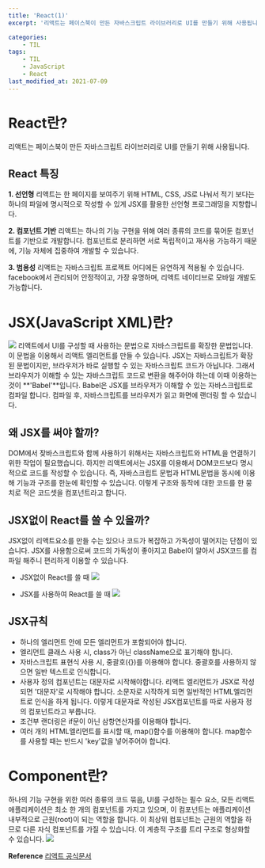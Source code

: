 ```yaml
---
title: 'React(1)'
excerpt: '리액트는 페이스북이 만든 자바스크립트 라이브러리로 UI를 만들기 위해 사용됩니다.'

categories:
    - TIL
tags:
    - TIL
    - JavaScript
    - React
last_modified_at: 2021-07-09
---
```


# React란?

리액트는 페이스북이 만든 자바스크립트 라이브러리로 UI를 만들기 위해 사용됩니다.

## React 특징

**1. 선언형**
리액트는 한 페이지를 보여주기 위해 HTML, CSS, JS로 나눠서 적기 보다는 하나의 파일에 명시적으로 작성할 수 있게 JSX를 활용한 선언형 프로그래밍을 지향합니다.

**2. 컴포넌트 기반**
리액트는 하나의 기능 구현을 위해 여러 종류의 코드를 묶어둔 컴포넌트를 기반으로 개발합니다. 컴포넌트로 분리하면 서로 독립적이고 재사용 가능하기 때문에, 기능 자체에 집중하여 개발할 수 있습니다.

**3. 범용성**
리액트는 자바스크립트 프로젝트 어디에든 유연하게 적용될 수 있습니다.
facebook에서 관리되어 안정적이고, 가장 유명하며, 리액트 네이티브로 모바일 개발도 가능합니다.

# JSX(JavaScript XML)란?

![](https://images.velog.io/images/blackdavil01/post/d5391133-5662-48bc-8343-3858bc2b5a41/%EC%8A%A4%ED%81%AC%EB%A6%B0%EC%83%B7,%202021-07-09%2014-57-23.png)
리액트에서 UI를 구성할 때 사용하는 문법으로 자바스크립트를 확장한 문법입니다. 이 문법을 이용해서 리액트 엘리먼트를 만들 수 있습니다.
JSX는 자바스크립트가 확장된 문법이지만, 브라우저가 바로 실행할 수 있는 자바스크립트 코드가 아닙니다.
그래서 브라우저가 이해할 수 있는 자바스크립트 코드로 변환을 해주어야 하는데 이때 이용하는 것이 **'Babel'**입니다.
Babel은 JSX를 브라우저가 이해할 수 있는 자바스크립트로 컴파일 합니다. 컴파일 후, 자바스크립트를 브라우저가 읽고 화면에 랜더링 할 수 있습니다.

## 왜 JSX를 써야 할까?

DOM에서 잦바스크립트와 함께 사용하기 위해서는 자바스크립트와 HTML을 연결하기 위한 작업이 필요했습니다. 하지만 리액트에서는 JSX를 이용해서 DOM코드보다 명시적으로 코드를 작성할 수 있습니다.
즉, 자바스크립트 문법과 HTML문법을 동시에 이용해 기능과 구조를 한눈에 확인할 수 있습니다.
이렇게 구조와 동작에 대한 코드를 한 뭉치로 적은 코드셋을 컴포넌트라고 합니다.

## JSX없이 React를 쓸 수 있을까?

JSX없이 리액트요소를 만들 수는 있으나 코드가 복잡하고 가독성이 떨어지는 단점이 있습니다.
JSX를 사용함으로써 코드의 가독성이 좋아지고 Babel이 알아서 JSX코드를 컴파일 해주니 편리하게 이용할 수 있습니다.

-   JSX없이 React를 쓸 때
    ![](https://images.velog.io/images/blackdavil01/post/76cfd1f5-4fdc-40d5-920a-07e5797fc4be/%EC%8A%A4%ED%81%AC%EB%A6%B0%EC%83%B7,%202021-07-09%2015-03-17.png)

-   JSX를 사용하여 React를 쓸 때
    ![](https://images.velog.io/images/blackdavil01/post/a82fd093-9bd7-44ae-a873-9c0afa16bc99/%EC%8A%A4%ED%81%AC%EB%A6%B0%EC%83%B7,%202021-07-09%2015-04-12.png)

## JSX규칙

-   하나의 엘리먼트 안에 모든 엘리먼트가 포함되어야 합니다.
-   엘리먼트 클래스 사용 시, class가 아닌 className으로 표기해야 합니다.
-   자바스크립트 표현식 사용 시, 중괄호({})를 이용해야 합니다. 중괄호를 사용하지 않으면 일반 텍스트로 인식합니다.
-   사용자 정의 컴포넌트는 대문자로 시작해야합니다. 리액트 엘리먼트가 JSX로 작성되면 '대문자'로 시작해야 합니다. 소문자로 시작하게 되면 일반적인 HTML엘리먼트로 인식을 하게 됩니다. 이렇게 대문자로 작성된 JSX컴포넌트를 따로 사용자 정의 컴포넌트라고 부릅니다.
-   조건부 랜더링은 if문이 아닌 삼항연산자를 이용해야 합니다.
-   여러 개의 HTML엘리먼트를 표시할 때, map()함수를 이용해야 합니다. map함수를 사용할 때는 반드시 'key'값을 넣어주어야 합니다.

# Component란?

하나의 기능 구현을 위한 여러 종류의 코드 묶음, UI를 구성하는 필수 요소, 모든 리액트 애플리케이션은 최소 한 개의 컴포넌트를 가지고 있으며, 이 컴포넌트는 애플리케이션 내부적으로 근원(root)이 되는 역할을 합니다. 이 최상위 컴포넌트는 근원의 역할을 하므로 다른 자식 컴포넌트를 가질 수 있습니다. 이 계층적 구조를 트리 구조로 형상화할 수 있습니다.
![](https://images.velog.io/images/blackdavil01/post/51b7d2e9-4471-43a0-9351-129d1aa6d2f4/%EC%8A%A4%ED%81%AC%EB%A6%B0%EC%83%B7,%202021-07-09%2015-10-35.png)

**Reference**
[리액트 공식문서](https://ko.reactjs.org/docs/hello-world.html)
